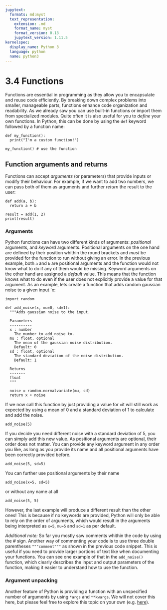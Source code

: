 ```yaml
---
jupytext:
  formats: md:myst
  text_representation:
    extension: .md
    format_name: myst
    format_version: 0.13
    jupytext_version: 1.11.5
kernelspec:
  display_name: Python 3
  language: python
  name: python3
---
```


# 3.4 Functions

Functions are essential in programming as they allow you to encapsulate and reuse code efficiently. By breaking down complex problems into smaller, manageable parts, functions enhance code organization and readability. As we already saw you can use built-in functions or import them from specialized modules. Quite often it is also useful for you to *define* your own functions. In Python, this can be done by using the `def` keyword followed by a function name:

```{code-cell}
def my_function():
  print("I'm a custom function!")

my_function() # use the function
```

## Function arguments and returns

Functions can accept *arguments* (or parameters) that provide inputs or modify their behaviour. For example, if we want to add two numbers, we can pass both of them as arguments and further *return* the result to the user:

```{code-cell}
def add(a, b):
  return a + b

result = add(1, 2)
print(result)
```

### Arguments

Python functions can have two different kinds of arguments: *positional* arguments, and *keyword* arguments. Positional arguments on the one hand are defined by their position whithin the round brackets and *must* be provided for the function to run without giving an error. In the previous example, both `a` and `b` are positional arguments and the function would not know what to do if any of them would be missing. Keyword arguments on the other hand are assigned a *default* value. This means that the function knows what to do even if the user does not explicitly provide a value for that argument. As an example, lets create a function that adds random gaussian noise to a given input `x:

```{code-cell}
import random

def add_noise(x, mu=0, sd=1):
  """Adds gaussian noise to the input.

  Parameters
  ----------
  x : number
    The number to add noise to.
  mu : float, optional
    The mean of the gaussian noise distribution.
    Default: 0
  sd : float, optional
    The standard deviation of the noise distribution.
    Default: 1

  Returns
  -------
  float
  """

  noise = random.normalvariate(mu, sd)
  return x + noise
```

If we now call this function by just providing a value for `x`it will still work as expected by using a mean of 0 and a standard deviation of 1 to calculate and add the noise.

```{code-cell}
add_noise(5)
```

If you decide you need different noise with a standard deviation of 5, you can simply add this new value. As positional arguments are optional, their order does not matter. You can provide any keyword argument in any order you like, as long as you provide its name and all positional arguments have been correctly provided before.

```{code-cell}
add_noise(5, sd=5)
```

You can further use positional arguments by their name

```{code-cell}
add_noise(x=5, sd=5)
```

or without any name at all

```{code-cell}
add_noise(5, 5)
```

However, the last example will produce a different result than the other ones! This is because if no keywords are provided, Python will only be able to rely on the order of arguments, which would result in the arguments being interpreted as `x=5`, `mu=5` and `sd=1` as per default.

*Additional note:* So far you mostly saw comments whithin the code by using the # sign. Another way of commenting your code is to use three double parentheses `"""comment"""` as shown in the previous code snippet. This is useful if you need to provide larger portions of text like when documenting your functions. You can see one example of that in the `add_noise()` function, which clearly describes the input and output parameters of the function, making it easier to understand how to use the function.

### Argument unpacking

Another feature of Python is providing a function with an unspecified number of arguments by using `*args` and `**kwargs`. We will not cover this here, but please feel free to explore this topic on your own (e.g. [here](https://book.pythontips.com/en/latest/args_and_kwargs.html)).